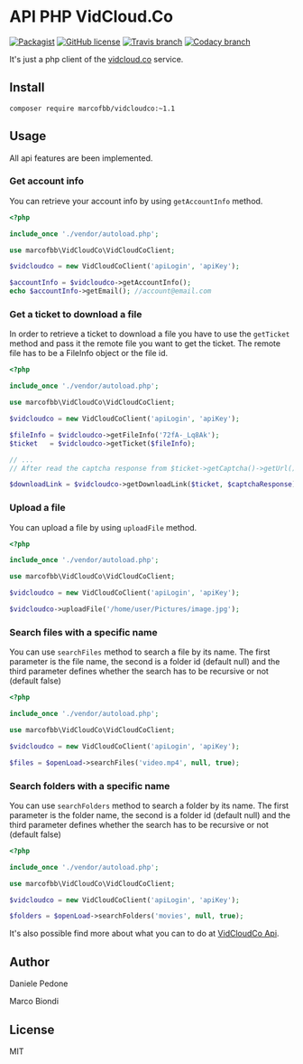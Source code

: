# API PHP VidCloud.Co

[![Packagist](https://img.shields.io/packagist/v/ideneal/vidcloudco.svg?style=flat-square)](https://packagist.org/packages/marcofbb/vidcloudco)
[![GitHub license](https://img.shields.io/badge/license-MIT-blue.svg?style=flat-square)](https://raw.githubusercontent.com/marcofbb/VidCloudCo/master/LICENSE)
[![Travis branch](https://img.shields.io/travis/marcofbb/VidCloudCo/master.svg?style=flat-square)](https://travis-ci.org/marcofbb/VidCloudCo)
[![Codacy branch](https://img.shields.io/codacy/cbb3c5818734481bba83a1ecbf9e0f28/master.svg?style=flat-square)](https://www.codacy.com/app/ideneal-ztl/VidCloudCo)

It's just a php client of the [vidcloud.co](https://vidcloud.co/) service.

## Install

```
composer require marcofbb/vidcloudco:~1.1
```

## Usage
All api features are been implemented.

### Get account info

You can retrieve your account info by using `getAccountInfo` method.

```php
<?php

include_once './vendor/autoload.php';

use marcofbb\VidCloudCo\VidCloudCoClient;

$vidcloudco = new VidCloudCoClient('apiLogin', 'apiKey');

$accountInfo = $vidcloudco->getAccountInfo();
echo $accountInfo->getEmail(); //account@email.com
```

### Get a ticket to download a file

In order to retrieve a ticket to download a file you have to use
the `getTicket` method and pass it the remote file you want to get the ticket.
The remote file has to be a FileInfo object or the file id.

```php
<?php

include_once './vendor/autoload.php';

use marcofbb\VidCloudCo\VidCloudCoClient;

$vidcloudco = new VidCloudCoClient('apiLogin', 'apiKey');

$fileInfo = $vidcloudco->getFileInfo('72fA-_Lq8Ak');
$ticket   = $vidcloudco->getTicket($fileInfo);

// ...
// After read the captcha response from $ticket->getCaptcha()->getUrl()

$downloadLink = $vidcloudco->getDownloadLink($ticket, $captchaResponse);
```

### Upload a file

You can upload a file by using `uploadFile` method.

```php
<?php

include_once './vendor/autoload.php';

use marcofbb\VidCloudCo\VidCloudCoClient;

$vidcloudco = new VidCloudCoClient('apiLogin', 'apiKey');

$vidcloudco->uploadFile('/home/user/Pictures/image.jpg');
```

### Search files with a specific name

You can use `searchFiles` method to search a file by its name.
The first parameter is the file name, 
the second is a folder id (default null)
and the third parameter defines whether the search has to be recursive or not (default false)

```php
<?php

include_once './vendor/autoload.php';

use marcofbb\VidCloudCo\VidCloudCoClient;

$vidcloudco = new VidCloudCoClient('apiLogin', 'apiKey');

$files = $openLoad->searchFiles('video.mp4', null, true);
```

### Search folders with a specific name

You can use `searchFolders` method to search a folder by its name.
The first parameter is the folder name, 
the second is a folder id (default null)
and the third parameter defines whether the search has to be recursive or not (default false)

```php
<?php

include_once './vendor/autoload.php';

use marcofbb\VidCloudCo\VidCloudCoClient;

$vidcloudco = new VidCloudCoClient('apiLogin', 'apiKey');

$folders = $openLoad->searchFolders('movies', null, true);
```

It's also possible find more about what you can to do at [VidCloudCo Api](https://vidcloudco.co/api).

## Author

Daniele Pedone

Marco Biondi

## License

MIT

